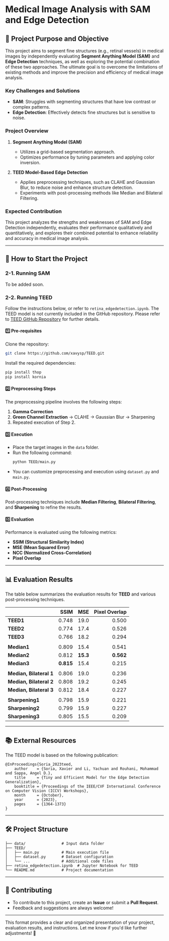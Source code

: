 # **Medical Image Analysis with SAM and Edge Detection**

## 📌 **Project Purpose and Objective**

This project aims to segment fine structures (e.g., retinal vessels) in medical images by independently evaluating **Segment Anything Model (SAM)** and **Edge Detection** techniques, as well as exploring the potential combination of these two approaches. The ultimate goal is to overcome the limitations of existing methods and improve the precision and efficiency of medical image analysis.

### **Key Challenges and Solutions**
- **SAM**: Struggles with segmenting structures that have low contrast or complex patterns.  
- **Edge Detection**: Effectively detects fine structures but is sensitive to noise.  

### **Project Overview**
1. **Segment Anything Model (SAM)**  
   - Utilizes a grid-based segmentation approach.  
   - Optimizes performance by tuning parameters and applying color inversion.  

2. **TEED Model-Based Edge Detection**  
   - Applies preprocessing techniques, such as CLAHE and Gaussian Blur, to reduce noise and enhance structure detection.  
   - Experiments with post-processing methods like Median and Bilateral Filtering.  

### **Expected Contribution**
This project analyzes the strengths and weaknesses of SAM and Edge Detection independently, evaluates their performance qualitatively and quantitatively, and explores their combined potential to enhance reliability and accuracy in medical image analysis.

---

## 🚀 **How to Start the Project**

### **2-1. Running SAM**
To be added soon.

### **2-2. Running TEED**
Follow the instructions below, or refer to `retina_edgedetection.ipynb`.
The TEED model is not currently included in the GitHub repository. Please refer to [TEED GitHub Repository](https://github.com/xavysp/TEED.git) for further details.

#### **1️⃣ Pre-requisites**
Clone the repository:
```bash
git clone https://github.com/xavysp/TEED.git
```
Install the required dependencies:
```bash
pip install thop
pip install kornia
```

#### **2️⃣ Preprocessing Steps**
The preprocessing pipeline involves the following steps:
1. **Gamma Correction**  
2. **Green Channel Extraction** → CLAHE → Gaussian Blur → Sharpening  
3. Repeated execution of Step 2.

#### **3️⃣ Execution**
- Place the target images in the `data` folder.  
- Run the following command:
   ```bash
   python TEED/main.py
   ```
- You can customize preprocessing and execution using `dataset.py` and `main.py`.

#### **4️⃣ Post-Processing**
Post-processing techniques include **Median Filtering**, **Bilateral Filtering**, and **Sharpening** to refine the results.

#### **5️⃣ Evaluation**
Performance is evaluated using the following metrics:
- **SSIM (Structural Similarity Index)**  
- **MSE (Mean Squared Error)**  
- **NCC (Normalized Cross-Correlation)**  
- **Pixel Overlap**

---

## 📊 **Evaluation Results**

The table below summarizes the evaluation results for **TEED** and various post-processing techniques.  

|               | **SSIM** | **MSE** | **Pixel Overlap** |
|---------------|---------:|--------:|------------------:|
| **TEED1**    | 0.748    | 19.0    | 0.500             |
| **TEED2**    | 0.774    | 17.4    | 0.526             |
| **TEED3**    | 0.766    | 18.2    | 0.294             |
|               |          |         |                   |
| **Median1**  | 0.809    | 15.4    | 0.541             |
| **Median2**  | 0.812    | **15.3** | **0.562**         |
| **Median3**  | **0.815** | 15.4    | 0.215             |
|               |          |         |                   |
| **Median, Bilateral 1** | 0.806 | 19.0 | 0.236          |
| **Median, Bilateral 2** | 0.808 | 19.2 | 0.245          |
| **Median, Bilateral 3** | 0.812 | 18.4 | 0.227          |
|               |          |         |                   |
| **Sharpening1** | 0.798  | 15.9    | 0.221             |
| **Sharpening2** | 0.799  | 15.9    | 0.227             |
| **Sharpening3** | 0.805  | 15.5    | 0.209             |

---

## 📚 **External Resources**
The TEED model is based on the following publication:

```
@InProceedings{Soria_2023teed,
    author    = {Soria, Xavier and Li, Yachuan and Rouhani, Mohammad and Sappa, Angel D.},
    title     = {Tiny and Efficient Model for the Edge Detection Generalization},
    booktitle = {Proceedings of the IEEE/CVF International Conference on Computer Vision (ICCV) Workshops},
    month     = {October},
    year      = {2023},
    pages     = {1364-1373}
}
```

---

## 🛠 **Project Structure**
```plaintext
├── data/                # Input data folder
├── TEED/
│   ├── main.py          # Main execution file
│   ├── dataset.py       # Dataset configuration
│   └── ...              # Additional code files
├── retina_edgedetection.ipynb  # Jupyter Notebook for TEED
└── README.md            # Project documentation
```

---

## 🤝 **Contributing**
- To contribute to this project, create an **Issue** or submit a **Pull Request**.  
- Feedback and suggestions are always welcome!

--- 

This format provides a clear and organized presentation of your project, evaluation results, and instructions. Let me know if you'd like further adjustments! 🚀
